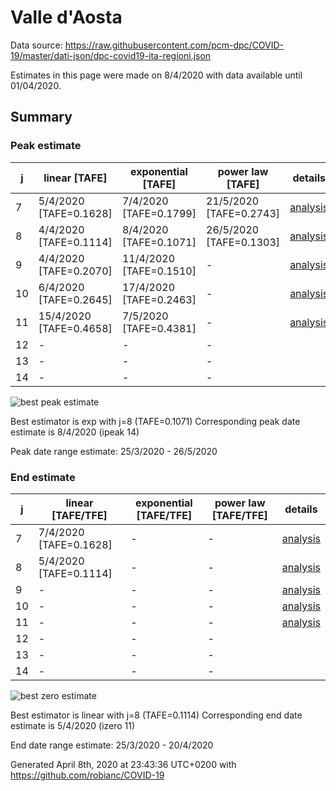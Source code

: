 # Valle d'Aosta


Data source: https://raw.githubusercontent.com/pcm-dpc/COVID-19/master/dati-json/dpc-covid19-ita-regioni.json

Estimates in this page were made on 8/4/2020 with data available until 01/04/2020.


## Summary 

### Peak estimate 
|j|linear [TAFE]|exponential [TAFE]|power law [TAFE]|details|
|---|----|-----------|---------|-------|
|7|5/4/2020 [TAFE=0.1628]|7/4/2020 [TAFE=0.1799]|21/5/2020 [TAFE=0.2743]|[analysis](COVID-19_valle_d'aosta_j7_2020-04-01.md)|
|8|4/4/2020 [TAFE=0.1114]|8/4/2020 [TAFE=0.1071]|26/5/2020 [TAFE=0.1303]|[analysis](COVID-19_valle_d'aosta_j8_2020-04-01.md)|
|9|4/4/2020 [TAFE=0.2070]|11/4/2020 [TAFE=0.1510]|-|[analysis](COVID-19_valle_d'aosta_j9_2020-04-01.md)|
|10|6/4/2020 [TAFE=0.2645]|17/4/2020 [TAFE=0.2463]|-|[analysis](COVID-19_valle_d'aosta_j10_2020-04-01.md)|
|11|15/4/2020 [TAFE=0.4658]|7/5/2020 [TAFE=0.4381]|-|[analysis](COVID-19_valle_d'aosta_j11_2020-04-01.md)|
|12|-|-|-||
|13|-|-|-||
|14|-|-|-||

![best peak estimate](COVID-19_valle_d'aosta_j8_2020-04-01.png)

Best estimator is exp with j=8 (TAFE=0.1071)
Corresponding peak date estimate is 8/4/2020 (ipeak 14)


Peak date range estimate: 25/3/2020 - 26/5/2020

### End estimate 
|j|linear [TAFE/TFE]|exponential [TAFE/TFE]|power law [TAFE/TFE]|details|
|---|----|-----------|---------|-------|
|7|7/4/2020 [TAFE=0.1628]|-|-|[analysis](COVID-19_valle_d'aosta_j7_2020-04-01.md)|
|8|5/4/2020 [TAFE=0.1114]|-|-|[analysis](COVID-19_valle_d'aosta_j8_2020-04-01.md)|
|9|-|-|-|[analysis](COVID-19_valle_d'aosta_j9_2020-04-01.md)|
|10|-|-|-|[analysis](COVID-19_valle_d'aosta_j10_2020-04-01.md)|
|11|-|-|-|[analysis](COVID-19_valle_d'aosta_j11_2020-04-01.md)|
|12|-|-|-||
|13|-|-|-||
|14|-|-|-||

![best zero estimate](COVID-19_valle_d'aosta_j8_2020-04-01.png)

Best estimator is linear with j=8 (TAFE=0.1114)
Corresponding end date estimate is 5/4/2020 (izero 11)


End date range estimate: 25/3/2020 - 20/4/2020

Generated April 8th, 2020 at 23:43:36 UTC+0200 with https://github.com/robianc/COVID-19
